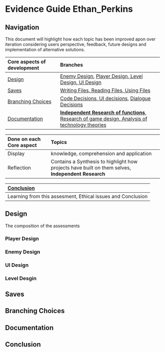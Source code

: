 # Evidence Guide Ethan_Perkins

## Navigation 

This document will highlight how each topic has been improved apon over iteration considering users perspective, feedback, future designs and implementation of alternative solutions. 

|Core aspects of development|Branches|
|:-----|:-----|
|[Design](https://github.com/sha5p/Assessment_2_Evidence_Guide_Ethan_Perkins/blob/main/README.md#conclusion)|[Enemy Design](https://github.com/sha5p/Assessment_2_Evidence_Guide_Ethan_Perkins/tree/main/Design/Enemy%20Design), [Player Design](https://github.com/sha5p/Assessment_2_Evidence_Guide_Ethan_Perkins/tree/main/Design/Player%20Design),[ Level Design](https://github.com/sha5p/Assessment_2_Evidence_Guide_Ethan_Perkins/blob/main/Design/Level_Design_Evidence.md),[ UI Design](https://github.com/sha5p/Assessment_2_Evidence_Guide_Ethan_Perkins/blob/main/Design/UI_Design_Evidence.md)|
|[Saves](https://github.com/sha5p/Assessment_2_Evidence_Guide_Ethan_Perkins/blob/main/README.md#conclusion)|[Writing Files, Reading Files, ](https://github.com/sha5p/Assessment_2_Evidence_Guide_Ethan_Perkins/tree/main/Saves)[Using Files](https://github.com/sha5p/Assessment_2_Evidence_Guide_Ethan_Perkins/blob/main/Saves/SaveSettings.gd)|
|[Branching Choices](https://github.com/sha5p/Assessment_2_Evidence_Guide_Ethan_Perkins/blob/main/README.md#conclusion)|[Code Decisions](https://github.com/sha5p/Assessment_2_Evidence_Guide_Ethan_Perkins/tree/main/Branching_Choices),[ UI decisions](https://github.com/sha5p/Assessment_2_Evidence_Guide_Ethan_Perkins/blob/main/Branching_Choices/Dialogue_Shop.gd), [Dialogue Decisions](https://github.com/sha5p/Assessment_2_Evidence_Guide_Ethan_Perkins/blob/main/Branching_Choices/Dialogue_branching_Evidence.md)|
|[Documentation](https://github.com/sha5p/Assessment_2_Evidence_Guide_Ethan_Perkins/blob/main/README.md#conclusion)|[**Independent Research of functions**, Research of game design, Analysis of technology theories](https://github.com/sha5p/Assessment_2_Evidence_Guide_Ethan_Perkins/tree/main/Documentation)|

|Done on each Core aspect|Topics|
|:----|:------|
|Display|knowledge, comprehension and application|
|Reflection|Contains a Synthesis to highlight how projects have built on them selves, **Independent Research**|

|[Conclusion](https://github.com/sha5p/Assessment_2_Evidence_Guide_Ethan_Perkins/blob/main/README.md#conclusion)|
|:----|
|Learning from this assesment, Ethical issues and Conclusion|

## **Design** 

The composition of the assessments 
### Player Design

### Enemy Design

### UI Design

### Level Desgin 


## **Saves** 

## **Branching Choices**

## **Documentation** 

## **Conclusion** 
